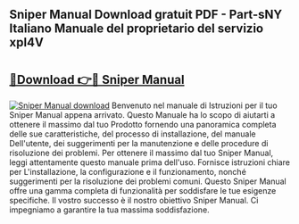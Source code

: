 ## Sniper Manual Download gratuit PDF - Part-sNY Italiano Manuale del proprietario del servizio xpI4V

# <h2><a href="http://dfftf2x.blite.top/?on=Sniper+Manual">🔗Download 👉🔴 Sniper Manual</a></h2>

[![Sniper Manual download](https://i.imgur.com/lujVjoI.png)](http://dfftf2x.blite.top/?on=Sniper+Manual)
Benvenuto nel manuale di Istruzioni per il tuo Sniper Manual appena arrivato. Questo Manuale ha lo scopo di aiutarti a ottenere il massimo dal tuo Prodotto fornendo una panoramica completa delle sue caratteristiche, del processo di installazione, del manuale Dell'utente, dei suggerimenti per la manutenzione e delle procedure di risoluzione dei problemi. Per ottenere il massimo dal tuo Sniper Manual, leggi attentamente questo manuale prima dell'uso. Fornisce istruzioni chiare per L'installazione, la configurazione e il funzionamento, nonché suggerimenti per la risoluzione dei problemi comuni. Questo Sniper Manual offre una gamma completa di funzionalità per soddisfare le tue esigenze specifiche. Il vostro successo è il nostro obiettivo Sniper Manual. Ci impegniamo a garantire la tua massima soddisfazione.
